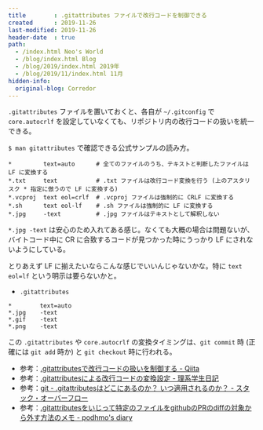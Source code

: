 ```yaml
---
title        : .gitattributes ファイルで改行コードを制御できる
created      : 2019-11-26
last-modified: 2019-11-26
header-date  : true
path:
  - /index.html Neo's World
  - /blog/index.html Blog
  - /blog/2019/index.html 2019年
  - /blog/2019/11/index.html 11月
hidden-info:
  original-blog: Corredor
---
```


`.gitattributes` ファイルを置いておくと、各自が `~/.gitconfig` で `core.autocrlf` を設定していなくても、リポジトリ内の改行コードの扱いを統一できる。

`$ man gitattributes` で確認できる公式サンプルの読み方。

```
*         text=auto      # 全てのファイルのうち、テキストと判断したファイルは LF に変換する
*.txt     text           # .txt ファイルは改行コード変換を行う (上のアスタリスク * 指定に倣うので LF に変換する)
*.vcproj  text eol=crlf  # .vcproj ファイルは強制的に CRLF に変換する
*.sh      text eol-lf    # .sh ファイルは強制的に LF に変換する
*.jpg     -text          # .jpg ファイルはテキストとして解釈しない
```

`*.jpg -text` は安心のため入れてある感じ。なくても大概の場合は問題ないが、バイトコード中に CR に合致するコードが見つかった時にうっかり LF にされないようにしている。

とりあえず LF に揃えたいならこんな感じでいいんじゃないかな。特に `text eol=lf` という明示は要らないかと。

- `.gitattributes`

```
*        text=auto
*.jpg    -text
*.gif    -text
*.png    -text
```

この `.gitattributes` や `core.autocrlf` の変換タイミングは、`git commit` 時 (正確には `git add` 時か) と `git checkout` 時に行われる。

- 参考：[.gitattributesで改行コードの扱いを制御する - Qiita](https://qiita.com/nacam403/items/23511637335fc221bba2)
- 参考：[.gitattributesによる改行コードの変換設定 - 理系学生日記](https://kiririmode.hatenablog.jp/entry/20170416/1492300735)
- 参考：[git - .gitattributesはどこにあるのか？ いつ適用されるのか？ - スタック・オーバーフロー](https://ja.stackoverflow.com/questions/27025/gitattributes%E3%81%AF%E3%81%A9%E3%81%93%E3%81%AB%E3%81%82%E3%82%8B%E3%81%AE%E3%81%8B-%E3%81%84%E3%81%A4%E9%81%A9%E7%94%A8%E3%81%95%E3%82%8C%E3%82%8B%E3%81%AE%E3%81%8B)
- 参考：[.gitattributesをいじって特定のファイルをgithubのPRのdiffの対象から外す方法のメモ - podhmo's diary](https://pod.hatenablog.com/entry/2019/07/03/090717)
